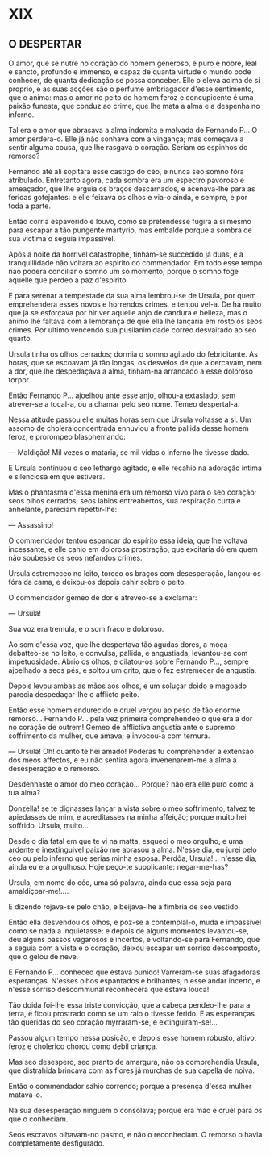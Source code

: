 # XIX

## O DESPERTAR

O amor, que se nutre no coração do homem generoso, é puro e nobre, leal e sancto, profundo e immenso, e capaz de quanta virtude o mundo pode conhecer, de quanta dedicação se possa conceber. Elle o eleva acima de si proprio, e as suas acções são o perfume embriagador d'esse sentimento, que o anima: mas o amor no peito do homem feroz e concupicente é uma paixão funesta, que conduz ao crime, que lhe mata a alma e a despenha no inferno.

Tal era o amor que abrasava a alma indomita e malvada de Fernando P... O amor perdera-o. Elle já não sonhava com a vingança; mas começava a sentir alguma cousa, que lhe rasgava o coração. Seriam os espinhos do remorso?

Fernando até ali sopitára esse castigo do céo, e nunca seo somno fôra atribulado. Entretanto agora, cada sombra era um espectro pavoroso e ameaçador, que lhe erguia os braços descarnados, e acenava-lhe para as feridas gotejantes: e elle feixava os olhos e via-o ainda, e sempre, e por toda a parte.

Então corria espavorido e louvo, como se pretendesse fugira a si mesmo para escapar a tão pungente martyrio, mas embalde porque a sombra de sua victima o seguia impassivel.

Após a noite da horrivel catastrophe, tinham-se succedido já duas, e a tranquillidade não voltara ao espirito do commendador. Em todo esse tempo não podera conciliar o somno um só momento; porque o somno foge àquelle que perdeo a paz d'espirito.

E para serenar a tempestade da sua alma lembrou-se de Ursula, por quem emprehendera esses novos e horrendos crimes, e tentou vel-a. De ha muito que já se esforçava por hir ver aquelle anjo de candura e belleza, mas o animo lhe faltava com a lembrança de que ella lhe lançaria em rosto os seos crimes. Por ultimo vencendo sua pusilanimidade correo desvairado ao seo quarto.

Ursula tinha os olhos cerrados; dormia o somno agitado do febricitante. As horas, que se escoavam já tão longas, os desvelos de que a cercavam, nem a dor, que lhe despedaçava a alma, tinham-na arrancado a esse doloroso torpor.

Então Fernando P... ajoelhou ante esse anjo, olhou-a extasiado, sem atrever-se a tocal-a, ou a chamar pelo seo nome. Temeo despertal-a.

Nessa atitude passou elle muitas horas sem que Ursula voltasse a si. Um assomo de cholera concentrada ennuviou a fronte pallida desse homem feroz, e prorompeo blasphemando:

— Maldição! Mil vezes o mataria, se mil vidas o inferno lhe tivesse dado.

E Ursula continuou o seo lethargo agitado, e elle recahio na adoração intima e silenciosa em que estivera.

Mas o phantasma d'essa menina era um remorso vivo para o seo coração; seos olhos cerrados, seos labios entreabertos, sua respiração curta e anhelante, pareciam repettir-lhe:

— Assassino!

O commendador tentou espancar do espírito essa ideia, que lhe voltava incessante, e elle cahio em dolorosa prostração, que excitaria dó em quem não soubesse os seos nefandos crimes.

Ursula estremeceo no leito, torceo os braços com desesperação, lançou-os fóra da cama, e deixou-os depois cahir sobre o peito.

O commendador gemeo de dor e atreveo-se a exclamar:

— Ursula!

Sua voz era tremula, e o som fraco e doloroso.

Ao som d'essa voz, que lhe despertava tão agudas dores, a moça debatteo-se no leito, e convulsa, pallida, e angustiada, levantou-se com impetuosidade. Abrio os olhos, e dilatou-os sobre Fernando P..., sempre ajoelhado a seos pés, e soltou um grito, que o fez estremecer de angustia.

Depois levou ambas as mãos aos olhos, e um soluçar doido e magoado parecia despedaçar-lhe o afflicto peito.

Então esse homem endurecido e cruel vergou ao peso de tão enorme remorso... Fernando P... pela vez primeira comprehendeo o que era a dor no coração de outrem! Gemeo de afflictiva angustia ante o supremo soffrimento da mulher, que amava; e invocou-a com ternura.

— Ursula! Oh! quanto te hei amado! Poderas tu comprehender a extensão dos meos affectos, e eu não sentira agora invenenarem-me a alma a desesperação e o remorso.

Desdenhaste o amor do meo coração... Porque? não era elle puro como a tua alma?

Donzella! se te dignasses lançar a vista sobre o meo soffrimento, talvez te apiedasses de mim, e acreditasses na minha affeição; porque muito hei soffrido, Ursula, muito...

Desde o dia fatal em que te vi na matta, esqueci o meo orgulho, e uma ardente e inextinguivel paixão me abrasou a alma. N'esse dia, eu jurei pelo céo ou pelo inferno que serias minha esposa. Perdôa, Ursula!... n'esse dia, ainda eu era orgulhoso. Hoje peço-te supplicante: negar-me-has?

Ursula, em nome do céo, uma só palavra, ainda que essa seja para amaldiçoar-me!....

E dizendo rojava-se pelo chão, e beijava-lhe a fimbria de seo vestido.

Então ella desvendou os olhos, e poz-se a contemplal-o, muda e impassivel como se nada a inquietasse; e depois de alguns momentos levantou-se, deu alguns passos vagarosos e incertos, e voltando-se para Fernando, que a seguia com a vista e o coração, deixou escapar um sorriso descomposto, que o gelou de neve.

E Fernando P... conheceo que estava punido! Varreram-se suas afagadoras esperanças. N'esses olhos espantados e brilhantes, n'esse andar incerto, e n'esse sorriso descommunal reconhecera que estava louca!

Tão doida foi-lhe essa triste convicção, que a cabeça pendeo-lhe para a terra, e ficou prostrado como se um raio o tivesse ferido. E as esperanças tão queridas do seo coração myrraram-se, e extinguiram-se!...

Passou algum tempo nessa posição, e depois esse homem robusto, altivo, feroz e cholerico chorou como debil criança.

Mas seo desespero, seo pranto de amargura, não os comprehendia Ursula, que distrahida brincava com as flores já murchas de sua capella de noiva.

Então o commendador sahio correndo; porque a presença d'essa mulher matava-o.

Na sua desesperação ninguem o consolava; porque era máo e cruel para os que o conheciam.

Seos escravos olhavam-no pasmo, e não o reconheciam. O remorso o havia completamente desfigurado.